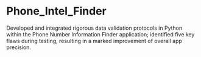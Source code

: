 # Phone_Intel_Finder
Developed and integrated rigorous data validation protocols in Python within the Phone Number Information Finder application; identified five key flaws during testing, resulting in a marked improvement of overall app precision.
